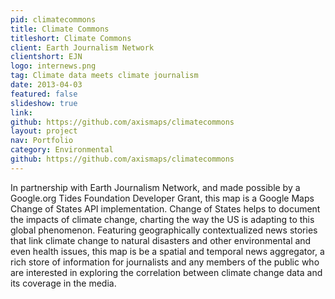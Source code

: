 ```yaml
---
pid: climatecommons
title: Climate Commons
titleshort: Climate Commons
client: Earth Journalism Network
clientshort: EJN
logo: internews.png
tag: Climate data meets climate journalism
date: 2013-04-03
featured: false
slideshow: true
link: 
github: https://github.com/axismaps/climatecommons
layout: project
nav: Portfolio
category: Environmental
github: https://github.com/axismaps/climatecommons
---
```


In partnership with Earth Journalism Network, and made possible by a Google.org Tides Foundation Developer Grant, this map is a Google Maps Change of States API implementation. Change of States helps to document the impacts of climate change, charting the way the US is adapting to this global phenomenon. Featuring geographically contextualized news stories that link climate change to natural disasters and other environmental and even health issues, this map is be a spatial and temporal news aggregator, a rich store of information for journalists and any members of the public who are interested in exploring the correlation between climate change data and its coverage in the media.